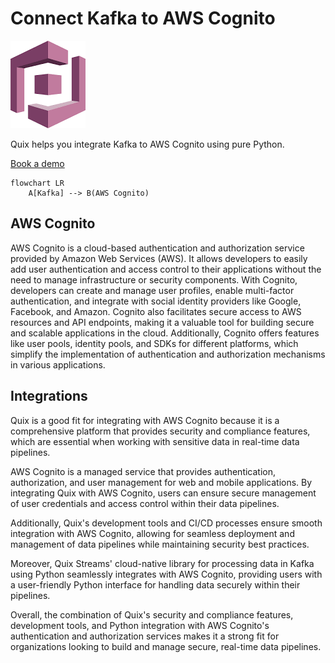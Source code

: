 # Connect Kafka to AWS Cognito

![](./images/logo_1.jpg)

Quix helps you integrate Kafka to AWS Cognito using pure Python.

<div>
<a class="md-button md-button--primary" href="https://share.hsforms.com/1iW0TmZzKQMChk0lxd_tGiw4yjw2?__hstc=175542013.2303933fbd746c0ac86d9ccbe9bc9100.1728383268831.1729603416735.1729620918855.31&__hssc=175542013.1.1729620918855&__hsfp=2132701734" target="_blank" style="margin-right:.5rem;">Book a demo</a>
<br/>
</div>

```mermaid
flowchart LR
    A[Kafka] --> B(AWS Cognito)
```

## AWS Cognito

AWS Cognito is a cloud-based authentication and authorization service provided by Amazon Web Services (AWS). It allows developers to easily add user authentication and access control to their applications without the need to manage infrastructure or security components. With Cognito, developers can create and manage user profiles, enable multi-factor authentication, and integrate with social identity providers like Google, Facebook, and Amazon. Cognito also facilitates secure access to AWS resources and API endpoints, making it a valuable tool for building secure and scalable applications in the cloud. Additionally, Cognito offers features like user pools, identity pools, and SDKs for different platforms, which simplify the implementation of authentication and authorization mechanisms in various applications.

## Integrations

Quix is a good fit for integrating with AWS Cognito because it is a comprehensive platform that provides security and compliance features, which are essential when working with sensitive data in real-time data pipelines.

AWS Cognito is a managed service that provides authentication, authorization, and user management for web and mobile applications. By integrating Quix with AWS Cognito, users can ensure secure management of user credentials and access control within their data pipelines.

Additionally, Quix's development tools and CI/CD processes ensure smooth integration with AWS Cognito, allowing for seamless deployment and management of data pipelines while maintaining security best practices.

Moreover, Quix Streams' cloud-native library for processing data in Kafka using Python seamlessly integrates with AWS Cognito, providing users with a user-friendly Python interface for handling data securely within their pipelines.

Overall, the combination of Quix's security and compliance features, development tools, and Python integration with AWS Cognito's authentication and authorization services makes it a strong fit for organizations looking to build and manage secure, real-time data pipelines.

